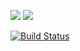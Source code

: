 <a href="https://codeclimate.com/github/ArtemNehoda/project-lvl1-s340/maintainability"><img src="https://api.codeclimate.com/v1/badges/a31b52136f39601536ba/maintainability" /></a>
<a href="https://codeclimate.com/github/ArtemNehoda/project-lvl1-s340/test_coverage"><img src="https://api.codeclimate.com/v1/badges/a31b52136f39601536ba/test_coverage" /></a>

[![Build Status](https://travis-ci.org/ArtemNehoda/project-lvl1-s304.svg?branch=master)](https://travis-ci.org/ArtemNehoda/project-lvl1-s304)
